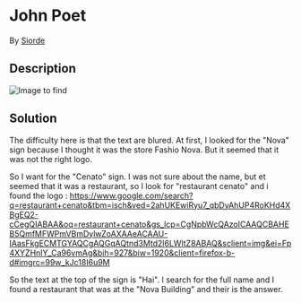 # John Poet

By [Siorde](https://github.com/Siorde)

## Description
![Image to find](https://github.com/Nameshield-CTF/WriteUps/tree/master/ractf-2021/osint/john-poet/ressources/john_poet.jpg?raw=true)

## Solution
The difficulty here is that the text are blured. At first, I looked for the "Nova" sign because I thought it was the store Fashio Nova. But it seemed that it was not the right logo.

So I want for the "Cenato" sign. I was not sure about the name, but et seemed that it was a restaurant, so I look for "restaurant cenato" and i found the logo : https://www.google.com/search?q=restaurant+cenato&tbm=isch&ved=2ahUKEwiRyu7_qbDyAhUP4RoKHd4XBgEQ2-cCegQIABAA&oq=restaurant+cenato&gs_lcp=CgNpbWcQAzoICAAQCBAHEB5QmfMFWPmVBmDylwZoAXAAeACAAU-IAasFkgECMTGYAQCgAQGqAQtnd3Mtd2l6LWltZ8ABAQ&sclient=img&ei=Fp4XYZHnIY_Ca96vmAg&bih=927&biw=1920&client=firefox-b-d#imgrc=99w_kJc18I6u9M

So the text at the top of the sign is "Hai". I search for the full name and I found a restaurant that was at the "Nova Building" and their is the answer.
